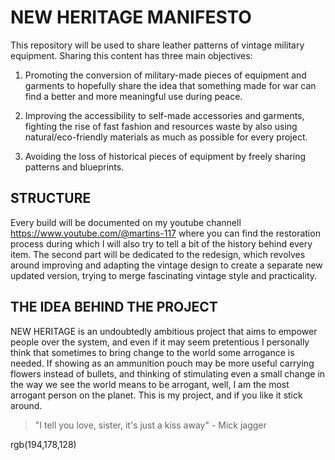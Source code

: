 # NEW HERITAGE MANIFESTO

This repository will be used to share leather patterns of vintage military equipment.
Sharing this content has three main objectives:

1) Promoting the conversion of military-made pieces of equipment and garments to hopefully share 
   the idea that something made for war can find a better and more meaningful use during peace.

2) Improving the accessibility to self-made accessories and garments, fighting the rise of fast fashion
   and resources waste by also using natural/eco-friendly materials as much as possible for every project.

3) Avoiding the loss of historical pieces of equipment by freely sharing patterns and blueprints.

## STRUCTURE

Every build will be documented on my youtube channell https://www.youtube.com/@martins-117 where you can find the restoration process during which I will also try to tell a bit of the history behind every item.
The second part will be dedicated to the redesign, which revolves around improving and adapting the vintage design to create a separate new updated version, trying to merge fascinating vintage style and practicality.


## THE IDEA BEHIND THE PROJECT

NEW HERITAGE is an undoubtedly ambitious project that aims to empower people over the system, and even 
if it may seem pretentious I personally think that sometimes to bring change to the world some arrogance 
is needed.
If showing as an ammunition pouch may be more useful carrying flowers instead of bullets, and thinking of stimulating even a small change in the way we see the world means to be arrogant, well, I am the most arrogant person on the planet.
This is my project, and if you like it stick around.

> "I tell you love, sister, it's just a kiss away" - Mick jagger

rgb(194,178,128)
